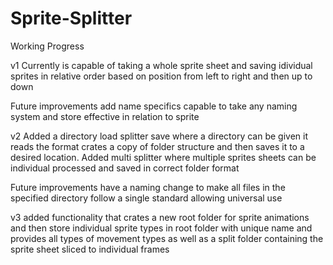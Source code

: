 # Sprite-Splitter

Working Progress 

v1
Currently is capable of taking a whole sprite sheet and saving idividual sprites in relative order based on position from left to right and then up to down

Future improvements add name specifics capable to take any naming system and store effective in relation to sprite

v2 
Added a directory load splitter save where a directory can be given it reads the format crates a copy of folder structure and then saves it to a desired location.
Added multi splitter where multiple sprites sheets can be individual processed and saved in correct folder format

Future improvements have a naming change to make all files in the specified directory follow a single standard allowing universal use


v3 
added functionality that crates a new root folder for sprite animations and then store individual sprite types in root folder with unique name and provides all types of movement types as well as a split folder containing the sprite sheet sliced to individual frames
